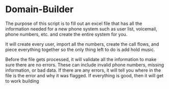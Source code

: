 # Domain-Builder

The purpose of this script is to fill out an excel file that has all the information needed for a new phone system such as user list, voicemail, phone numbers, etc. and create the entire system for you.

It will create every user, import all the numbers, create the call flows, and piece everything together so the only thing left to do is add hold music.

Before the file gets processed, it will validate all the information to make sure there are no errors.  These can include invalid phone numbers, missing information, or bad data.  If there are any errors, it will tell you where in the file is the error and why it was flagged.  If everything is good, then it will get to work building
